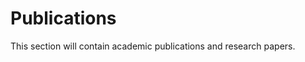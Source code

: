 # Publications

This section will contain academic publications and research papers.

<!-- Add your publications here -->
